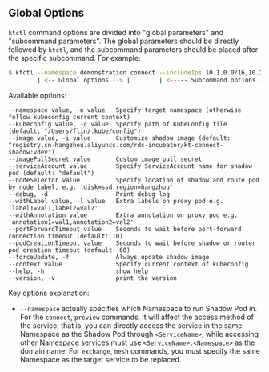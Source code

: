 Global Options
---

`ktctl` command options are divided into "global parameters" and "subcommand parameters". The global parameters should be directly followed by `ktctl`, and the subcommand parameters should be placed after the specific subcommand. For example:

```bash
$ ktctl --namespace demonstration connect --includeIps 10.1.0.0/16,10.2.0.0/16
        | <-- Global options --> |        | <----- Subcommand options -----> |
```

Available options:

```text
--namespace value, -n value   Specify target namespace (otherwise follow kubeconfig current context)
--kubeconfig value, -c value  Specify path of KubeConfig file (default: "/Users/flin/.kube/config")
--image value, -i value       Customize shadow image (default: "registry.cn-hangzhou.aliyuncs.com/rdc-incubator/kt-connect-shadow:vdev")
--imagePullSecret value       Custom image pull secret
--serviceAccount value        Specify ServiceAccount name for shadow pod (default: "default")
--nodeSelector value          Specify location of shadow and route pod by node label, e.g. 'disk=ssd,region=hangzhou'
--debug, -d                   Print debug log
--withLabel value, -l value   Extra labels on proxy pod e.g. 'label1=val1,label2=val2'
--withAnnotation value        Extra annotation on proxy pod e.g. 'annotation1=val1,annotation2=val2'
--portForwardTimeout value    Seconds to wait before port-forward connection timeout (default: 10)
--podCreationTimeout value    Seconds to wait before shadow or router pod creation timeout (default: 60)
--forceUpdate, -f             Always update shadow image
--context value               Specify current context of kubeconfig
--help, -h                    show help
--version, -v                 print the version
```

Key options explanation:

- `--namespace` actually specifies which Namespace to run Shadow Pod in.
  For the `connect`, `preview` commands, it will affect the access method of the service, that is, you can directly access the service in the same Namespace as the Shadow Pod through `<ServiceName>`, while accessing other Namespace services must use `<ServiceName>.<Namespace>` as the domain name.
  For `exchange`, `mesh` commands, you must specify the same Namespace as the target service to be replaced.
